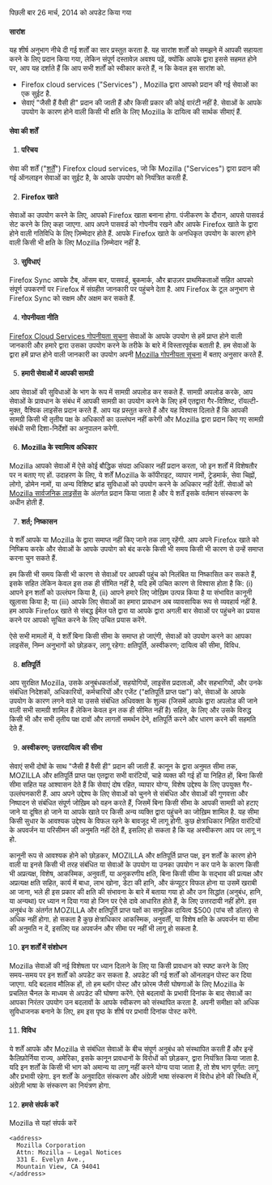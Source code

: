 पिछली बार 26 मार्च, 2014 को अपडेट किया गया

#### सारांश

यह शीर्ष अनुभाग नीचे दी गई शर्तों का सार प्रस्तुत करता है. यह सारांश शर्तों को समझने में आपकी सहायता करने के लिए प्रदान किया गया, लेकिन संपूर्ण दस्तावेज़ अवश्य पढ़ें, क्योंकि आपके द्वारा इससे सहमत होने पर, आप यह दर्शाते हैं कि आप सभी शर्तों को स्वीकार करते हैं, न कि केवल इस सारांश को.

- Firefox cloud services ("Services") , Mozilla द्वारा आपको प्रदान की गई सेवाओं का एक सुईट है.
- सेवाएं "जैसी हैं वैसी ही" प्रदान की जाती हैं और किसी प्रकार की कोई वारंटी नहीं है. सेवाओं के आपके उपयोग के कारण होने वाली किसी भी क्षति के लिए Mozilla के दायित्व की सार्थक सीमाएं हैं.

#### सेवा की शर्तें

1. #### परिचय

  सेवा की शर्तें ("<u>शर्तें</u>") Firefox cloud services, जो कि Mozilla ("Services") द्वारा प्रदान की गई ऑनलाइन सेवाओं का सुईट है, के आपके उपयोग को नियंत्रित करती हैं.

2. #### Firefox खाते

  सेवाओं का उपयोग करने के लिए, आपको Firefox खाता बनाना होगा.  पंजीकरण के दौरान, आपसे पासवर्ड सेट करने के लिए कहा जाएगा. आप अपने पासवर्ड को गोपनीय रखने और आपके Firefox खाते के द्वारा होने वाली गतिविधि के लिए ज़िम्मेदार होते हैं. आपके Firefox खाते के अनधिकृत उपयोग के कारण होने वाली किसी भी क्षति के लिए Mozilla ज़िम्मेदार नहीं है.

3. #### सुविधाएं

  Firefox Sync आपके टैब, ऑसम बार, पासवर्ड, बुकमार्क, और ब्राउज़र प्राथमिकताओं सहित आपको संपूर्ण उपकरणों पर Firefox में संग्रहीत जानकारी पर पहुंचने देता है. आप Firefox के टूल अनुभाग से Firefox Sync को सक्षम और अक्षम कर सकते हैं.

4. #### गोपनीयता नीति

  [Firefox Cloud Services गोपनीयता सूचना](https://www.mozilla.org/privacy/firefox-cloud/) सेवाओं के आपके उपयोग से हमें प्राप्त होने वाली जानकारी और हमारे द्वारा उसका उपयोग करने के तरीके के बारे में विस्तारपूर्वक बताती है. हम सेवाओं के द्वारा हमें प्राप्त होने वाली जानकारी का उपयोग अपनी [Mozilla गोपनीयता सूचना](https://www.mozilla.org/privacy/) में बताए अनुसार करते हैं.

5. #### हमारी सेवाओं में आपकी सामग्री

  आप सेवाओं की सुविधाओं के भाग के रूप में सामग्री अपलोड कर सकते हैं. सामग्री अपलोड करके, आप सेवाओं के प्रावधान के संबंध में आपकी सामग्री का उपयोग करने के लिए हमें एतद्वारा गैर-विशिष्ट, रॉयल्टी-मुक्त, वैश्विक लाइसेंस प्रदान करते हैं. आप यह प्रस्तुत करते हैं और यह विश्वास दिलाते हैं कि आपकी सामग्री किसी भी तृतीय पक्ष के अधिकारों का उल्लंघन नहीं करेगी और Mozilla द्वारा प्रदान किए गए सामग्री संबंधी सभी दिशा-निर्देशों का अनुपालन करेगी.

6. #### Mozilla के स्वामित्व अधिकार

  Mozilla आपको सेवाओं में ऐसे कोई बौद्धिक संपदा अधिकार नहीं प्रदान करता, जो इन शर्तों में विशेषतौर पर न बताए गए हों. उदाहरण के लिए, ये शर्तें Mozilla के कॉपीराइट, व्यापार नामों, ट्रेडमार्क, सेवा चिह्नों, लोगो, डोमेन नामों, या अन्य विशिष्ट ब्रांड सुविधाओं को उपयोग करने के अधिकार नहीं देतीं. सेवाओं को [Mozilla सार्वजनिक लाइसेंस](https://www.mozilla.org/MPL/) के अंतर्गत प्रदान किया जाता है और ये शर्तें इसके वर्तमान संस्करण के अधीन होती हैं.

7. #### शर्त; निष्कासन

  ये शर्तें आपके या Mozilla के द्वारा समाप्त नहीं किए जाने तक लागू रहेंगी. आप अपने Firefox खाते को निष्क्रिय करके और सेवाओं के आपके उपयोग को बंद करके किसी भी समय किसी भी कारण से उन्हें समाप्त करना चुन सकते हैं.

  हम किसी भी समय किसी भी कारण से सेवाओं पर आपकी पहुंच को निलंबित या निष्कासित कर सकते हैं, इसके सहित लेकिन केवल इस तक ही सीमित नहीं है, यदि हमें उचित कारण से विश्वास होता है कि: (i) आपने इन शर्तों को उल्लंघन किया है, (ii) आपने हमारे लिए जोख़िम उत्पन्न किया है या संभावित कानूनी खुलासा किया है; या (iii) आपके लिए सेवाओं का हमारा प्रावधान अब व्यावसायिक रूप से व्यवहार्य नहीं है. हम आपके Firefox खाते से संबद्ध ईमेल पते द्वारा या आपके द्वारा अगली बार सेवाओं पर पहुंचने का प्रयास करने पर आपको सूचित करने के लिए उचित प्रयास करेंगे.

  ऐसे सभी मामलों में, ये शर्तें बिना किसी सीमा के समाप्त हो जाएंगी, सेवाओं को उपयोग करने का आपका लाइसेंस, निम्न अनुभागों को छोड़कर, लागू रहेगा: क्षतिपूर्ति, अस्वीकरण; दायित्व की सीमा, विविध.

8. #### क्षतिपूर्ति

  आप सुरक्षित Mozilla, उसके अनुबंधकर्ताओं, सहयोगियों, लाइसेंस प्रदाताओं, और सहभागियों, और उनके संबंधित निदेशकों, अधिकारियों, कर्मचारियों और एजेंट ("क्षतिपूर्ति प्राप्त पक्ष") को, सेवाओं के आपके उपयोग के कारण लगने वाले या उससे संबंधित अधिवक्ता के शुल्क (जिसमें आपके द्वारा अपलोड की जाने वाली सभी सामग्री शामिल हैं लेकिन केवल इन तक ही सीमित नहीं है) सहित, के लिए और उसके विरुद्ध किसी भी और सभी तृतीय पक्ष दावों और लागतों समर्थन देने, क्षतिपूर्ति करने और धारण करने की सहमति देते हैं.

9. #### अस्वीकरण; उत्तरदायित्व की सीमा

  सेवाएं सभी दोषों के साथ "जैसी हैं वैसी ही"  प्रदान की जाती हैं. कानून के द्वारा अनुमत सीमा तक, MOZILLA और क्षतिपूर्ति प्राप्त पक्ष एतद्वारा सभी वारंटियों, चाहे व्यक्त की गई हों या निहित हों, बिना किसी सीमा सहित यह आश्वासन देते हैं कि सेवाएं दोष रहित, व्यापार योग्‍य, विशेष उद्देश्य के लिए उपयुक्त गैर-उल्लंघनकारी हैं. आप अपने उद्देश्य के लिए सेवाओं को चुनने से संबंधित और सेवाओं की गुणवत्ता और निष्‍पादन से संबंधित संपूर्ण जोख़िम को वहन करते हैं, जिसमें बिना किसी सीमा के आपकी सामग्री को हटाए जाने या दूषित हो जाने या आपके खाते पर किसी अन्य व्यक्ति द्वारा पहुंचने का जोख़िम शामिल है. यह सीमा किसी सुधार के आवश्‍यक उद्देश्य के विफल रहने के बावजूद भी लागू होगी. कुछ क्षेत्राधिकार निहित वारंटियों के अपवर्जन या परिसीमन की अनुमति नहीं देते हैं, इसलिए हो सकता है कि यह अस्वीकरण आप पर लागू न हो.

  कानूनी रूप से आवश्‍यक होने को छोड़कर, MOZILLA और क्षतिपूर्ति प्राप्त पक्ष, इन शर्तों के कारण होने वाली या इनसे किसी भी तरह संबंधित या सेवाओं के उपयोग या उनका उपयोग न कर पाने के कारण किसी भी अप्रत्यक्ष, विशेष, आकस्मिक, अनुवर्ती, या अनुकरणीय क्षति, बिना किसी सीमा के सद्भाव की प्रत्यक्ष और अप्रत्यक्ष क्षति सहित, कार्य में बाधा, लाभ खोना, डेटा की हानि, और कंप्‍यूटर विफल होना या उसमें खराबी आ जाना, भले ही इस प्रकार की क्षति की संभावना के बारे में बताया गया हो और उन सिद्धांत (अनुबंध, हानि, या अन्यथा) पर ध्यान न दिया गया हो जिन पर ऐसे दावे आधारित होते हैं, के लिए उत्तरदायी नहीं होंगे. इस अनुबंध के अंतर्गत MOZILLA और क्षतिपूर्ति प्राप्त पक्षों का सामूहिक दायित्व $500 (पांच सौ डॉलर) से अधिक नहीं होगा. हो सकता है कुछ क्षेत्राधिकार आकस्‍मिक, अनुवर्ती, या विशेष क्षति के अपवर्जन या सीमा की अनुमति न दें, इसलिए यह अपवर्जन और सीमा पर नहीं भी लागू हो सकता है.

10. #### इन शर्तों में संशोधन

  Mozilla सेवाओं की नई विशेषता पर ध्‍यान दिलाने के लिए या किसी प्रावधान को स्‍पष्ट करने के लिए समय-समय पर इन शर्तों को अपडेट कर सकता है. अपडेट की गई शर्तों को ऑनलाइन पोस्‍ट कर दिया जाएगा. यदि बदलाव मौलिक हों, तो हम ब्लॉग पोस्ट और फ़ोरम जैसी घोषणाओं के लिए Mozilla के प्रचलित चैनल के माध्यम से अपडेट की घोषणा करेंगे. ऐसे बदलावों के प्रभावी दिनांक के बाद सेवाओं का आपका निरंतर उपयोग उन बदलावों के आपके स्वीकरण को संस्थापित करता है. अपनी समीक्षा को अधिक सुविधाजनक बनाने के लिए, हम इस पृष्ठ के शीर्ष पर प्रभावी दिनांक पोस्ट करेंगे.

11. #### विविध

  ये शर्तें आपके और Mozilla से संबंधित सेवाओं के बीच संपूर्ण अनुबंध को संस्थापित करती हैं और इन्हें कैलिफ़ोर्निया राज्य, अमेरिका, इसके कानून प्रावधानों के विरोधों को छोड़कर, द्वारा नियंत्रित किया जाता है. यदि इन शर्तों के किसी भी भाग को अमान्य या लागू नहीं करने योग्य पाया जाता है, तो शेष भाग पूर्णत: लागू और प्रभावी रहेगा. इन शर्तों के अनुवादित संस्करण और अंग्रेज़ी भाषा संस्करण में विरोध होने की स्थिति में, अंग्रेज़ी भाषा के संस्करण का नियंत्रण होगा.

12. #### हमसे संपर्क करें

  Mozilla से यहां संपर्क करें

    <address>
      Mozilla Corporation 
      Attn: Mozilla – Legal Notices 
      331 E. Evelyn Ave., 
      Mountain View, CA 94041 
    </address>

